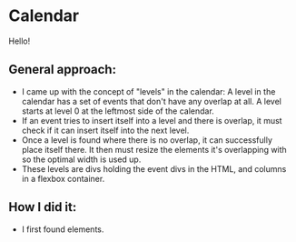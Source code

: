 # Calendar

Hello!

## General approach:

* I came up with the concept of "levels" in the calendar: A level in the calendar has a set of events that don't have any overlap at all. A level starts at level 0 at the leftmost side of the calendar.
* If an event tries to insert itself into a level and there is overlap, it must check if it can insert itself into the next level.
* Once a level is found where there is no overlap, it can successfully place itself there. It then must resize the elements it's overlapping with so the optimal width is used up.
* These levels are divs holding the event divs in the HTML, and columns in a flexbox container.

## How I did it:

* I first found elements.